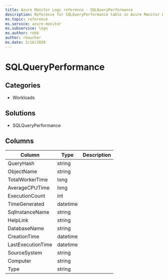 ```yaml
---
title: Azure Monitor Logs reference - SQLQueryPerformance
description: Reference for SQLQueryPerformance table in Azure Monitor Logs.
ms.topic: reference
ms.service: azure-monitor
ms.subservice: logs
ms.author: robb
author: rboucher
ms.date: 3/16/2020
---
```


# SQLQueryPerformance

 

## Categories

- Workloads
## Solutions

- SQLQueryPerformance




## Columns

|Column|Type|Description|
|---|---|---|
|QueryHash|string||
|ObjectName|string||
|TotalWorkerTime|long||
|AverageCPUTime|long||
|ExecutionCount|int||
|TimeGenerated|datetime||
|SqlInstanceName|string||
|HelpLink|string||
|DatabaseName|string||
|CreationTime|datetime||
|LastExecutionTime|datetime||
|SourceSystem|string||
|Computer|string||
|Type|string||
